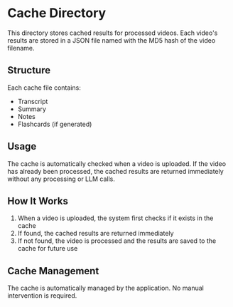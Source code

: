 # Cache Directory

This directory stores cached results for processed videos. Each video's results are stored in a JSON file named with the MD5 hash of the video filename.

## Structure

Each cache file contains:
- Transcript
- Summary
- Notes
- Flashcards (if generated)

## Usage

The cache is automatically checked when a video is uploaded. If the video has already been processed, the cached results are returned immediately without any processing or LLM calls.

## How It Works

1. When a video is uploaded, the system first checks if it exists in the cache
2. If found, the cached results are returned immediately
3. If not found, the video is processed and the results are saved to the cache for future use

## Cache Management

The cache is automatically managed by the application. No manual intervention is required. 